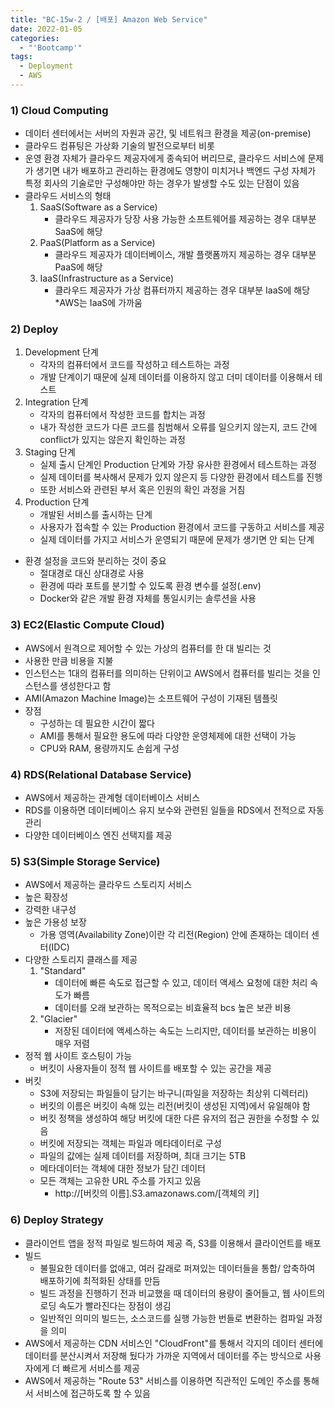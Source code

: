 ```yaml
---
title: "BC-15w-2 / [배포] Amazon Web Service"
date: 2022-01-05
categories:
  - "'Bootcamp'"
tags:
  - Deployment
  - AWS
---
```


### 1) Cloud Computing

- 데이터 센터에서는 서버의 자원과 공간, 및 네트워크 환경을 제공(on-premise)
- 클라우드 컴퓨팅은 가상화 기술의 발전으로부터 비롯
- 운영 환경 자체가 클라우드 제공자에게 종속되어 버리므로, 클라우드 서비스에 문제가 생기면 내가 배포하고 관리하는 환경에도 영향이 미치거나 백엔드 구성 자체가 특정 회사의 기술로만 구성해야만 하는 경우가 발생할 수도 있는 단점이 있음
- 클라우드 서비스의 형태
  1. SaaS(Software as a Service)
     - 클라우드 제공자가 당장 사용 가능한 소프트웨어를 제공하는 경우 대부분 SaaS에 해당
  2. PaaS(Platform as a Service)
     - 클라우드 제공자가 데이터베이스, 개발 플랫폼까지 제공하는 경우 대부분 PaaS에 해당
  3. IaaS(Infrastructure as a Service)
     - 클라우드 제공자가 가상 컴퓨터까지 제공하는 경우 대부분 IaaS에 해당
       \*AWS는 IaaS에 가까움

### 2) Deploy

1. Development 단계
   - 각자의 컴퓨터에서 코드를 작성하고 테스트하는 과정
   - 개발 단계이기 때문에 실제 데이터를 이용하지 않고 더미 데이터를 이용해서 테스트
2. Integration 단계
   - 각자의 컴퓨터에서 작성한 코드를 합치는 과정
   - 내가 작성한 코드가 다른 코드를 침범해서 오류를 일으키지 않는지, 코드 간에 conflict가 있지는 않은지 확인하는 과정
3. Staging 단계
   - 실제 출시 단계인 Production 단계와 가장 유사한 환경에서 테스트하는 과정
   - 실제 데이터를 복사해서 문제가 있지 않은지 등 다양한 환경에서 테스트를 진행
   - 또한 서비스와 관련된 부서 혹은 인원의 확인 과정을 거침
4. Production 단계
   - 개발된 서비스를 출시하는 단계
   - 사용자가 접속할 수 있는 Production 환경에서 코드를 구동하고 서비스를 제공
   - 실제 데이터를 가지고 서비스가 운영되기 때문에 문제가 생기면 안 되는 단계

- 환경 설정을 코드와 분리하는 것이 중요
  - 절대경로 대신 상대경로 사용
  - 환경에 따라 포트를 분기할 수 있도록 환경 변수를 설정(.env)
  - Docker와 같은 개발 환경 자체를 통일시키는 솔루션을 사용

### 3) EC2(Elastic Compute Cloud)

- AWS에서 원격으로 제어할 수 있는 가상의 컴퓨터를 한 대 빌리는 것
- 사용한 만큼 비용을 지불
- 인스턴스는 1대의 컴퓨터를 의미하는 단위이고 AWS에서 컴퓨터를 빌리는 것을 인스턴스를 생성한다고 함
- AMI(Amazon Machine Image)는 소프트웨어 구성이 기재된 템플릿
- 장점
  - 구성하는 데 필요한 시간이 짧다
  - AMI를 통해서 필요한 용도에 따라 다양한 운영체제에 대한 선택이 가능
  - CPU와 RAM, 용량까지도 손쉽게 구성

### 4) RDS(Relational Database Service)

- AWS에서 제공하는 관계형 데이터베이스 서비스
- RDS를 이용하면 데이터베이스 유지 보수와 관련된 일들을 RDS에서 전적으로 자동 관리
- 다양한 데이터베이스 엔진 선택지를 제공

### 5) S3(Simple Storage Service)

- AWS에서 제공하는 클라우드 스토리지 서비스
- 높은 확장성
- 강력한 내구성
- 높은 가용성 보장
  - 가용 영역(Availability Zone)이란 각 리전(Region) 안에 존재하는 데이터 센터(IDC)
- 다양한 스토리지 클래스를 제공
  1. "Standard"
     - 데이터에 빠른 속도로 접근할 수 있고, 데이터 액세스 요청에 대한 처리 속도가 빠름
     - 데이터를 오래 보관하는 목적으로는 비효율적 bcs 높은 보관 비용
  2. "Glacier"
     - 저장된 데이터에 액세스하는 속도는 느리지만, 데이터를 보관하는 비용이 매우 저렴
- 정적 웹 사이트 호스팅이 가능
  - 버킷이 사용자들이 정적 웹 사이트를 배포할 수 있는 공간을 제공
- 버킷
  - S3에 저장되는 파일들이 담기는 바구니(파일을 저장하는 최상위 디렉터리)
  - 버킷의 이름은 버킷이 속해 있는 리전(버킷이 생성된 지역)에서 유일해야 함
  - 버킷 정책을 생성하여 해당 버킷에 대한 다른 유저의 접근 권한을 수정할 수 있음
  - 버킷에 저장되는 객체는 파일과 메타데이터로 구성
  - 파일의 값에는 실제 데이터를 저장하며, 최대 크기는 5TB
  - 메타데이터는 객체에 대한 정보가 담긴 데이터
  - 모든 객체는 고유한 URL 주소를 가지고 있음
    - http://[버킷의 이름].S3.amazonaws.com/[객체의 키]

### 6) Deploy Strategy

- 클라이언트 앱을 정적 파일로 빌드하여 제공 즉, S3를 이용해서 클라이언트를 배포
- 빌드
  - 불필요한 데이터를 없애고, 여러 갈래로 퍼져있는 데이터들을 통합/ 압축하여 배포하기에 최적화된 상태를 만듬
  - 빌드 과정을 진행하기 전과 비교했을 때 데이터의 용량이 줄어들고, 웹 사이트의 로딩 속도가 빨라진다는 장점이 생김
  - 일반적인 의미의 빌드는, 소스코드를 실행 가능한 번들로 변환하는 컴파일 과정을 의미
- AWS에서 제공하는 CDN 서비스인 "CloudFront"를 통해서 각지의 데이터 센터에 데이터를 분산시켜서 저장해 뒀다가 가까운 지역에서 데이터를 주는 방식으로 사용자에게 더 빠르게 서비스를 제공
- AWS에서 제공하는 "Route 53" 서비스를 이용하면 직관적인 도메인 주소를 통해서 서비스에 접근하도록 할 수 있음

